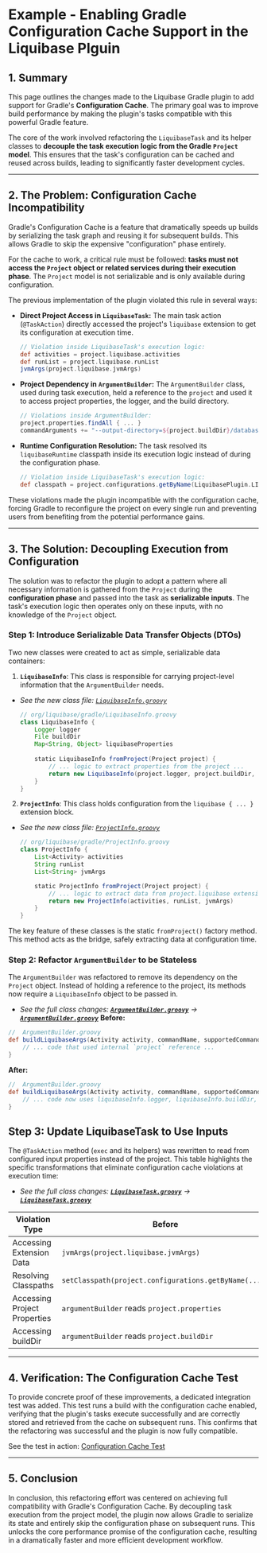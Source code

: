 # Example - Enabling Gradle Configuration Cache Support in the Liquibase Plguin

## 1. Summary

This page outlines the changes made to the Liquibase Gradle plugin to add support for Gradle's **Configuration Cache**. The primary goal was to improve build performance by making the plugin's tasks compatible with this powerful Gradle feature.

The core of the work involved refactoring the `LiquibaseTask` and its helper classes to **decouple the task execution logic from the Gradle `Project` model**. This ensures that the task's configuration can be cached and reused across builds, leading to significantly faster development cycles.

---

## 2. The Problem: Configuration Cache Incompatibility

Gradle's Configuration Cache is a feature that dramatically speeds up builds by serializing the task graph and reusing it for subsequent builds. This allows Gradle to skip the expensive "configuration" phase entirely.

For the cache to work, a critical rule must be followed: **tasks must not access the `Project` object or related services during their execution phase**. The `Project` model is not serializable and is only available during configuration.

The previous implementation of the plugin violated this rule in several ways:

* **Direct Project Access in `LiquibaseTask`:** The main task action (`@TaskAction`) directly accessed the project's `liquibase` extension to get its configuration at execution time.
    ```groovy
    // Violation inside LiquibaseTask's execution logic:
    def activities = project.liquibase.activities
    def runList = project.liquibase.runList
    jvmArgs(project.liquibase.jvmArgs)
    ```
* **Project Dependency in `ArgumentBuilder`:** The `ArgumentBuilder` class, used during task execution, held a reference to the `project` and used it to access project properties, the logger, and the build directory.
    ```groovy
    // Violations inside ArgumentBuilder:
    project.properties.findAll { ... }
    commandArguments += "--output-directory=${project.buildDir}/database/docs"
    ```
* **Runtime Configuration Resolution:** The task resolved its `liquibaseRuntime` classpath inside its execution logic instead of during the configuration phase.
    ```groovy
    // Violation inside LiquibaseTask's execution logic:
    def classpath = project.configurations.getByName(LiquibasePlugin.LIQUIBASE_RUNTIME_CONFIGURATION)
    ```

These violations made the plugin incompatible with the configuration cache, forcing Gradle to reconfigure the project on every single run and preventing users from benefiting from the potential performance gains.

---

## 3. The Solution: Decoupling Execution from Configuration

The solution was to refactor the plugin to adopt a pattern where all necessary information is gathered from the `Project` during the **configuration phase** and passed into the task as **serializable inputs**. The task's execution logic then operates only on these inputs, with no knowledge of the `Project` object.

### Step 1: Introduce Serializable Data Transfer Objects (DTOs)

Two new classes were created to act as simple, serializable data containers:

1.  **`LiquibaseInfo`**: This class is responsible for carrying project-level information that the `ArgumentBuilder` needs.
* *See the new class file: [`LiquibaseInfo.groovy`]([lhttps://github.com/Nouran-11/liquibase-gradle-plugin/blob/fix-cc/src/main/groovy/org/liquibase/gradle/LiquibaseInfo.groovy$0])*
    ```groovy
    // org/liquibase/gradle/LiquibaseInfo.groovy
    class LiquibaseInfo {
        Logger logger
        File buildDir
        Map<String, Object> liquibaseProperties
        
        static LiquibaseInfo fromProject(Project project) {
            // ... logic to extract properties from the project ...
            return new LiquibaseInfo(project.logger, project.buildDir, liquibaseProperties)
        }
    }
    ```
2.  **`ProjectInfo`**: This class holds configuration from the `liquibase { ... }` extension block.
* *See the new class file: [`ProjectInfo.groovy`]([https://github.com/Nouran-11/liquibase-gradle-plugin/blob/fix-cc/src/main/groovy/org/liquibase/gradle/ProjectInfo.groovy$0])*
    ```groovy
    // org/liquibase/gradle/ProjectInfo.groovy
    class ProjectInfo {
        List<Activity> activities
        String runList
        List<String> jvmArgs

        static ProjectInfo fromProject(Project project) {
            // ... logic to extract data from project.liquibase extension ...
            return new ProjectInfo(activities, runList, jvmArgs)
        }
    }
    ```
The key feature of these classes is the static `fromProject()` factory method. This method acts as the bridge, safely extracting data at configuration time.

### Step 2: Refactor `ArgumentBuilder` to be Stateless

The `ArgumentBuilder` was refactored to remove its dependency on the `Project` object. Instead of holding a reference to the project, its methods now require a `LiquibaseInfo` object to be passed in.
* *See the full class changes: **[`ArgumentBuilder.groovy`]([https://github.com/liquibase/liquibase-gradle-plugin/blob/master/src/main/groovy/org/liquibase/gradle/ArgumentBuilder.groovy$0])** -> **[`ArgumentBuilder.groovy`]([https://github.com/Nouran-11/liquibase-gradle-plugin/blob/fix-cc/src/main/groovy/org/liquibase/gradle/ArgumentBuilder.groovy$0])***
**Before:**
```groovy
//  ArgumentBuilder.groovy
def buildLiquibaseArgs(Activity activity, commandName, supportedCommandArguments) {
    // ... code that used internal `project` reference ...
}
```
**After:**
```groovy
//  ArgumentBuilder.groovy
def buildLiquibaseArgs(Activity activity, commandName, supportedCommandArguments, LiquibaseInfo liquibaseInfo) {
    // ... code now uses liquibaseInfo.logger, liquibaseInfo.buildDir, etc. ...
}
```
## Step 3: Update LiquibaseTask to Use Inputs

The `@TaskAction` method (`exec` and its helpers) was rewritten to read from configured input properties instead of the project. This table highlights the specific transformations that eliminate configuration cache violations at execution time:
* *See the full class changes: **[`LiquibaseTask.groovy`]([https://github.com/liquibase/liquibase-gradle-plugin/blob/master/src/main/groovy/org/liquibase/gradle/LiquibaseTask.groovy$0])** -> **[`LiquibaseTask.groovy`]([https://github.com/Nouran-11/liquibase-gradle-plugin/blob/fix-cc/src/main/groovy/org/liquibase/gradle/LiquibaseTask.groovy$0])***

| Violation Type            | Before                                     | After                                        |
|---------------------------|-------------------------------------------|---------------------------------------------|
| Accessing Extension Data  | `jvmArgs(project.liquibase.jvmArgs)`      | `jvmArgs(projectInfo.get().jvmArgs)`       |
| Resolving Classpaths      | `setClasspath(project.configurations.getByName(...))` | The `classPath` property is assigned in the task's constructor                  |
| Accessing Project Properties | `argumentBuilder` reads `project.properties` | `argumentBuilder` receives `liquibaseInfo` with properties |
| Accessing buildDir        | `argumentBuilder` reads `project.buildDir` | `argumentBuilder` receives `liquibaseInfo` with build dir |
---
## 4. Verification: The Configuration Cache Test

To provide concrete proof of these improvements, a dedicated integration test was added. This test runs a build with the configuration cache enabled, verifying that the plugin's tasks execute successfully and are correctly stored and retrieved from the cache on subsequent runs. This confirms that the refactoring was successful and the plugin is now fully compatible.  

See the test in action: [Configuration Cache Test]([https://github.com/Nouran-11/liquibase-gradle-plugin/blob/master/src/test/groovy/org/liquibase/gradle/ConfigurationCacheSpec.groovy$0])

---

## 5. Conclusion

In conclusion, this refactoring effort was centered on achieving full compatibility with Gradle's Configuration Cache. By decoupling task execution from the project model, the plugin now allows Gradle to serialize its state and entirely skip the configuration phase on subsequent runs. This unlocks the core performance promise of the configuration cache, resulting in a dramatically faster and more efficient development workflow. 

